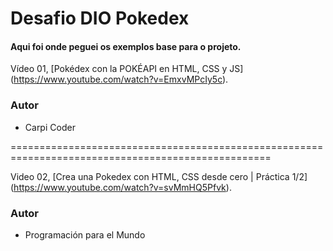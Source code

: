 # Desafio DIO Pokedex

#### Aqui foi onde peguei os exemplos base para o projeto.

Vídeo 01, [Pokédex con la POKÉAPI en HTML, CSS y JS] (https://www.youtube.com/watch?v=EmxvMPcIy5c).

### Autor
- Carpi Coder

===================================================================================================

Video 02, [Crea una Pokedex con HTML, CSS desde cero | Práctica 1/2] (https://www.youtube.com/watch?v=svMmHQ5Pfvk).

### Autor
- Programación para el Mundo

